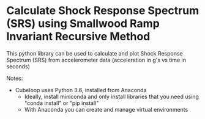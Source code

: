 # Calculate Shock Response Spectrum (SRS) using Smallwood Ramp Invariant Recursive Method

This python library can be used to calculate and plot Shock Response Spectrum (SRS) from accelerometer data (acceleration in g's vs time in seconds)

Notes:
- Cubeloop uses Python 3.6, installed from Anaconda
    - Ideally, install miniconda and only install libraries that you need using "conda install" or "pip install"
    - With Anaconda you can create and manage virtual environments